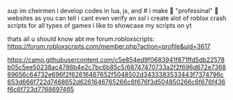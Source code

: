 sup im cheirmen i develop codes in lua, js, and #
i make 🌟 "professinal" 🌟 websites as you can tell i cant even verify an ssl
i create alot of roblox crash scripts for all types of games
i like to showcase my scripts on yt

thats all u should know abt me
forum.robloxscripts: https://forum.robloxscripts.com/member.php?action=profile&uid=3617


https://camo.githubusercontent.com/c5e854ed9f0683941f871ffd5db22578b05c5ee50238ac4786b4e2c7bc6b85c5/68747470733a2f2f696d672e736869656c64732e696f2f62616467652f5048502d3433383533443f7374796c653d666f722d7468652d6261646765266c6f676f3d504850266c6f676f436f6c6f723d7768697465
